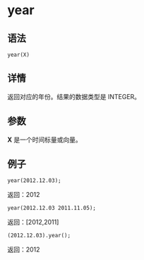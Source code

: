 # year

## 语法

`year(X)`

## 详情

返回对应的年份。结果的数据类型是 INTEGER。

## 参数

**X** 是一个时间标量或向量。

## 例子

```
year(2012.12.03);
```

返回：2012

```
year(2012.12.03 2011.11.05);
```

返回：[2012,2011]

```
(2012.12.03).year();
```

返回：2012

